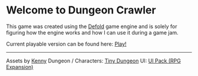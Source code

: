 # Welcome to Dungeon Crawler

This game was created using the [Defold]() game engine and is solely for figuring how the engine works and how I can use it during a game jam.

Current playable version can be found here: [Play!](https://theelk205.github.io/DungeonCrawler/)

---

Assets by [Kenny](https://www.kenney.nl/)
Dungeon / Characters: [Tiny Dungeon](https://www.kenney.nl/assets/tiny-dungeon)
UI: [UI Pack (RPG Expansion)](https://www.kenney.nl/assets/ui-pack-rpg-expansion)